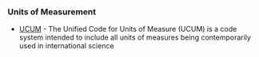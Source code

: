 ### Units of Measurement
- [UCUM](https://github.com/crowdsourcing-cures/unified-health-api/blob/main/reference-databases/ucum_units_of_measure.csv) - The Unified Code for Units of Measure (UCUM) is a code system intended to include all units of measures being contemporarily used in international science
